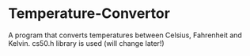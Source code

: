 # Temperature-Convertor
A program that converts temperatures between Celsius, Fahrenheit and Kelvin.
cs50.h library is used (will change later!)
